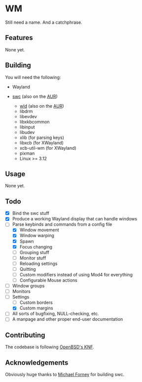 WM
==

Still need a name. And a catchphrase.

Features
--------

None yet.

Building
--------

You will need the following:

- Wayland
- [swc][0] (also on the [AUR][a0])
  - [wld][1] (also on the [AUR][a1])
  - libdrm
  - libevdev
  - libxkbcommon
  - libinput
  - libudev
  - xlib (for parsing keys)
  - libxcb (for XWayland)
  - xcb-util-wm (for XWayland)
  - pixman
  - Linux >= 3.12

  [0]: https://github.com/michaelforney/swc
  [1]: https://github.com/michaelforney/wld
  [a0]: https://aur.archlinux.org/packages/swc-git/
  [a1]: https://aur.archlinux.org/packages/wld-git/

Usage
-----

None yet.

Todo
----

- [x] Bind the swc stuff
- [x] Produce a working Wayland display that can handle windows
- [ ] Parse keybinds and commands from a config file
  - [x] Window movement
  - [x] Window warping
  - [x] Spawn
  - [x] Focus changing
  - [ ] Grouping stuff
  - [ ] Monitor stuff
  - [ ] Reloading settings
  - [ ] Quitting
  - [ ] Custom modifiers instead of using Mod4 for everything
  - [ ] Configurable Mouse actions
- [ ] Window groups
- [ ] Monitors
- [ ] Settings
  - [ ] Custom borders
  - [x] Custom margins
- [ ] All sorts of bugfixing, NULL-checking, etc.
- [ ] A manpage and other proper end-user documentation

Contributing
------------

The codebase is following [OpenBSD's KNF][obsd].

  [obsd]: http://www.openbsd.org/cgi-bin/man.cgi/OpenBSD-current/man9/style.9

Acknowledgements
----------------

Obviously huge thanks to [Michael Forney][mf] for building swc.

  [mf]: https://github.com/michaelforney


